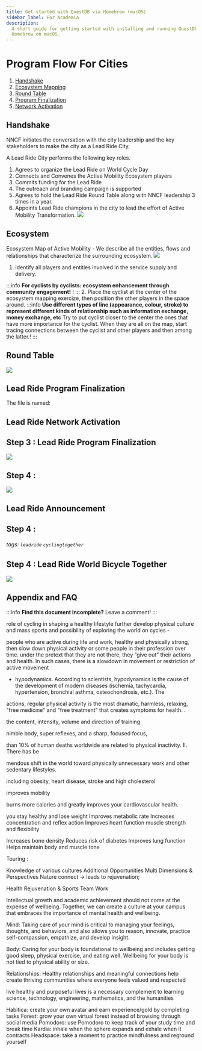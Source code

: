 ```yaml
---
title: Get started with QuestDB via Homebrew (macOS)
sidebar_label: For Academia
description:
  A short guide for getting started with installing and running QuestDB via
  Homebrew on macOS.
---
```


# Program Flow For Cities
1. [Handshake](#Handshake)
2. [Ecosystem Mapping](#ecosystem)
3. [Round Table](#round-table)
3. [Program Finalization](#lead-ride-program-finalization)
4. [Network Activation](#lead-ride-network-activation )




## Handshake

NNCF initiates the conversation with the city leadership and the key stakeholders to make the city as a Lead Ride City.

A Lead Ride City performs the following key roles.

1. Agrees to organize the Lead Ride on World Cycle Day 
2. Connects and Convenes the Active Mobility Ecosystem players
3. Commits funding for the Lead Ride 
4. The outreach and branding campaign  is supported 
5. Agrees to hold the Lead Ride Round Table along with NNCF leadership 3 times in a year.
6. Appoints Lead Ride champions in the city to lead the effort of Active Mobility Transformation.
![](https://i.imgur.com/fkeB3Bg.png)

## Ecosystem


Ecosystem Map of Active Mobility - We describe all the entities, flows and relationships that characterize the surrounding ecosystem.
 ![](https://i.imgur.com/19wQcuK.png)
1. Identify all players and entities involved in the service supply and delivery.

:::info
**For cyclists by cyclists: ecosystem enhancement through community engagement!**  !
:::
2. Place the cyclist  at the center of the ecosystem mapping exercize, then position the other players in the space around. 
:::info
**Use different types of line  (appearance, colour, stroke) to represent different kinds of relationship such as information exchange, money exchange, etc** Try to put cyclist closer to the center the ones that have more importance for the cyclist. When they are all on the map, start tracing connections between the cyclist and other players and then among the latter.! 
:::


## Round Table


![](https://i.imgur.com/KCxUiqP.png)
 

## Lead Ride Program Finalization

 

The file is named:

<!-- prettier-ignore-start -->
 

<!-- prettier-ignore-end -->
 
## Lead Ride Network Activation
Step 3 : Lead Ride Program Finalization
--- 


![](https://i.imgur.com/rcICZnv.png)

Step 4 : 
---

![](https://i.imgur.com/SrENWqr.png)

## Lead Ride Announcement

Step 4 : 
---



###### tags: `leadride` `cyclingtogether`


Step 4 : Lead Ride World Bicycle Together
---



![](https://i.imgur.com/85apZr5.jpg)

## Appendix and FAQ

:::info
**Find this document incomplete?** Leave a comment!
:::

role of cycling  in shaping a healthy lifestyle
further develop physical culture and mass
sports and possibility of exploring the world on cycles - 

people who are active during life and
work, healthy and physically strong, then slow down physical activity or some people in their
profession over time. under the pretext that they are not there, they “give out” their actions
and health. In such cases, there is a slowdown in movement or restriction of active movement
- hypodynamics. According to scientists, hypodynamics is the cause of the development of
modern diseases (ischemia, tachycardia, hypertension, bronchial asthma, osteochondrosis,
etc.). The


actions, regular physical activity is the most dramatic,
harmless, relaxing, "free medicine" and "free treatment" that creates symptoms for health. .

the content, intensity, volume and direction of training

nimble body, super reflexes, and a sharp, focused
focus,

than 10% of human deaths worldwide are related to physical
inactivity.
II. There has be

mendous shift in the world toward physically unnecessary work and
other sedentary lifestyles.

including obesity, heart disease, stroke and
high cholesterol

improves mobility

burns more calories and greatly improves your cardiovascular health.

you stay healthy and lose weight
Improves metabolic rate
Increases concentration and reflex action
Improves heart function
muscle strength and flexibility

Increases bone density
Reduces risk of diabetes
Improves lung function
Helps maintain body and muscle tone


Touring  : 

Knowledge of various cultures 
Additional Opportunities
Multi Dimensions & Perspectives
Nature connect -> leads to rejuvenation;

Health
Rejuvenation & 
Sports
Team Work


Intellectual growth and academic achievement should not come at the expense of wellbeing. Together, we can create a culture at your campus
that embraces the importance of mental health and wellbeing.

Mind: Taking care of your mind is critical to managing your feelings, thoughts, and behaviors, and also allows you to reason, innovate, practice self-compassion, empathize, and develop insight.

Body: Caring for your body is foundational to wellbeing and includes getting good sleep, physical exercise, and eating well. Wellbeing for your body is not tied to physical ability or size.

Relationships: Healthy relationships and meaningful connections help create thriving communities where everyone feels valued and respected


 live healthy and purposeful lives is a necessary complement to learning science, technology, engineering, mathematics, and the humanities


Habitica: create your own avatar and earn experience/gold by completing tasks
Forest: grow your own virtual forest instead of browsing through social media
Pomodoro: use Pomodoro to keep track of your study time and break time
Kardia: inhale when the sphere expands and exhale when it contracts
Headspace: take a moment to practice mindfulness and reground yourself

